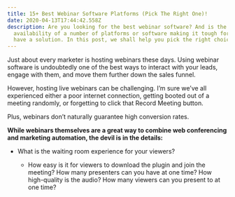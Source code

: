 ```yaml
---
title: 15+ Best Webinar Software Platforms (Pick The Right One)!
date: 2020-04-13T17:44:42.558Z
description: Are you looking for the best webinar software? And is the
  availability of a number of platforms or software making it tough for you? We
  have a solution. In this post, we shall help you pick the right choice!
---
```

Just about every marketer is hosting webinars these days. Using webinar software is undoubtedly one of the best ways to interact with your leads, engage with them, and move them further down the sales funnel.

However, hosting live webinars can be challenging. I’m sure we’ve all experienced either a poor internet connection, getting booted out of a meeting randomly, or forgetting to click that Record Meeting button.

Plus, webinars don’t naturally guarantee high conversion rates.

**While webinars themselves are a great way to combine web conferencing and marketing automation, the devil is in the details:**

* What is the waiting room experience for your viewers?



  * How easy is it for viewers to download the plugin and join the meeting?
    How many presenters can you have at one time?
    How high-quality is the audio?
    How many viewers can you present to at one time?